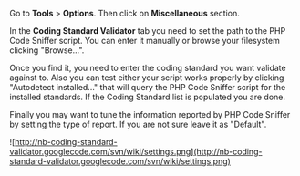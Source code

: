 Go to **Tools** > **Options**. Then click on **Miscellaneous** section.

In the **Coding Standard Validator** tab you need to set the path to the PHP Code Sniffer script. You can enter it manually or browse your filesystem clicking "Browse...".

Once you find it, you need to enter the coding standard you want validate against to. Also you can test either your script works properly by clicking "Autodetect installed..." that will query the PHP Code Sniffer script for the installed standards. If the Coding Standard list is populated you are done.

Finally you may want to tune the information reported by PHP Code Sniffer by setting the type of report. If you are not sure leave it as "Default".

![http://nb-coding-standard-validator.googlecode.com/svn/wiki/settings.png](http://nb-coding-standard-validator.googlecode.com/svn/wiki/settings.png)